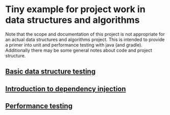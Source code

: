 # Tiny example for project work in data structures and algorithms

Note that the scope and documentation of this project is not appropriate for an actual data structures and algorithms project. This is intended to provide a primer into unit and performance testing with java (and gradle). Additionally there may be some general notes about code and project structure.

## [Basic data structure testing](src/test/java/rmq/domain)

## [Introduction to dependency injection](src/test/java/rmq/ui)

## [Performance testing](src/main/java/rmq/util)
